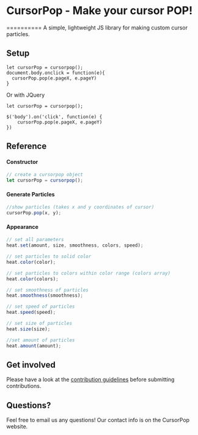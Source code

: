 # CursorPop - Make your cursor POP!
==========
A simple, lightweight JS library for making custom cursor particles.

## Setup

```
let cursorPop = cursorpop();
document.body.onclick = function(e){
  cursorPop.pop(e.pageX, e.pageY)
}
```
Or with JQuery
```
let cursorPop = cursorpop();

$('body').on('click', function(e) {
    cursorPop.pop(e.pageX, e.pageY)
})
```
## Reference

#### Constructor

```js
// create a cursorpop object
let cursorPop = cursorpop();
```

#### Generate Particles

```js
//show particles (takes x and y coordinates of cursor)
cursorPop.pop(x, y);
```

#### Appearance

```js
// set all parameters
heat.set(amount, size, smoothness, colors, speed);

// set particles to solid color
heat.color(color);

// set particles to colors within color range (colors array)
heat.color(colors);

// set smoothness of particles
heat.smoothness(smoothness);

// set speed of particles
heat.speed(speed);

// set size of particles
heat.size(size);

//set amount of particles
heat.amount(amount);
```

## Get involved

Please have a look at the [contribution guidelines](CONTRIBUTE.md) before submitting contributions. 

## Questions?

Feel free to email us any questions! Our contact info is on the CursorPop website.
